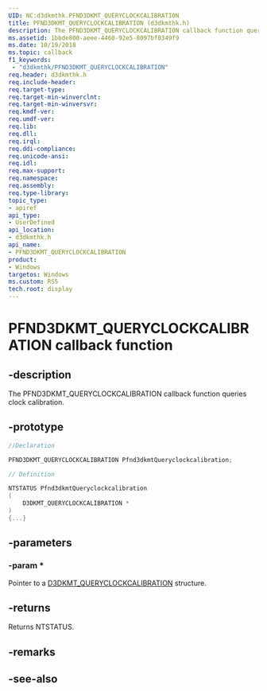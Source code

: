 ```yaml
---
UID: NC:d3dkmthk.PFND3DKMT_QUERYCLOCKCALIBRATION
title: PFND3DKMT_QUERYCLOCKCALIBRATION (d3dkmthk.h)
description: The PFND3DKMT_QUERYCLOCKCALIBRATION callback function queries clock calibration.
ms.assetid: 1bbde800-aeee-4460-92e5-8097bf0349f9
ms.date: 10/19/2018
ms.topic: callback
f1_keywords:
 - "d3dkmthk/PFND3DKMT_QUERYCLOCKCALIBRATION"
req.header: d3dkmthk.h
req.include-header:
req.target-type:
req.target-min-winverclnt:
req.target-min-winversvr:
req.kmdf-ver:
req.umdf-ver:
req.lib:
req.dll:
req.irql: 
req.ddi-compliance:
req.unicode-ansi:
req.idl:
req.max-support:
req.namespace:
req.assembly:
req.type-library: 
topic_type: 
- apiref
api_type: 
- UserDefined
api_location: 
- d3dkmthk.h
api_name: 
- PFND3DKMT_QUERYCLOCKCALIBRATION
product:
- Windows
targetos: Windows
ms.custom: RS5
tech.root: display
---
```


# PFND3DKMT_QUERYCLOCKCALIBRATION callback function

## -description

The PFND3DKMT_QUERYCLOCKCALIBRATION callback function queries clock calibration. 

## -prototype

```cpp
//Declaration

PFND3DKMT_QUERYCLOCKCALIBRATION Pfnd3dkmtQueryclockcalibration; 

// Definition

NTSTATUS Pfnd3dkmtQueryclockcalibration 
(
	D3DKMT_QUERYCLOCKCALIBRATION *
)
{...}

```

## -parameters

### -param * 

Pointer to a [D3DKMT_QUERYCLOCKCALIBRATION](../d3dkmdt/ns-d3dkmdt-_d3dkmt_queryclockcalibration.md) structure.

## -returns

Returns NTSTATUS.


## -remarks




## -see-also
